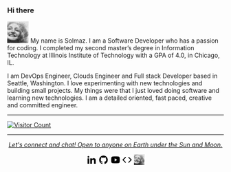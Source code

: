 ### Hi there
<a href="https://solmazsm.github.io/develop/" alt="Develop"><img src="https://github.com/solmazsm/solmazsm/blob/main/paint.png" width="50" height="50"></a>
My name is Solmaz. I am a Software Developer who has a passion for coding. I completed my second master’s degree in Information Technology at Illinois Institute of Technology with a GPA of 4.0, in Chicago, IL.

I am DevOps Engineer, Clouds Engineer and Full stack Developer based in Seattle, Washington. I love experimenting with new technologies and building small projects.
My things were that I just loved doing software and learning new technologies.  I am a detailed oriented, fast paced, creative and committed engineer.
 <a href="https://htmlsolmazseyedmonirsep2020.blogspot.com/" alt="Blog">



<hr>


![Visitor Count](https://profile-counter.glitch.me/{solmazsm}/count.svg)
 
<hr>
<p align="center">
  <i>Let's connect and chat! Open to anyone on Earth under the Sun and Moon.</i>
<p align="center">
   <a href="https://www.linkedin.com/in/solmaz-seyedmonir/"><img src="https://github.com/solmazsm/solmazsm/blob/main/linkedin.png"></a>
   <a href="https://github.com/solmazsm" alt="GitHub"><img src="https://github.com/solmazsm/solmazsm/blob/main/github.png"></a>
  <a href="https://www.youtube.com/channel/UCDl6AuRGel1pU4MxvnLL2uw" alt="Youtube"><img src="https://github.com/solmazsm/solmazsm/blob/main/youtube.png"></a>
  <a href="https://solmazsm.github.io/develop/" alt="Develop"><img src="https://github.com/solmazsm/solmazsm/blob/main/code-line.png"></a>
 <a href="https://solmazsm.github.io/develop/" alt="Develop"><img src="https://github.com/solmazsm/solmazsm/blob/main/paint.png" width="25" height="25"></a>
</p>
  
</p>


<!--

**solmazsm/solmazsm** is a ✨ _special_ ✨ repository because its `README.md` (this file) appears on your GitHub profile.

Here are some ideas to get you started:

- 🔭 I’m currently working on ...
- 🌱 I’m currently learning ...
- 👯 I’m looking to collaborate on ...
- 🤔 I’m looking for help with ...
- 💬 Ask me about ...
- 📫 How to reach me: ...
- 😄 Pronouns: ...
- ⚡ Fun fact: ...
-->

